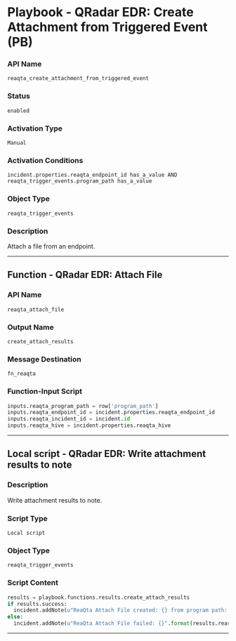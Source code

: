 <!--
    DO NOT MANUALLY EDIT THIS FILE
    THIS FILE IS AUTOMATICALLY GENERATED WITH resilient-sdk codegen
    Generated with resilient-sdk v50.0.108
-->

# Playbook - QRadar EDR: Create Attachment from Triggered Event (PB)

### API Name
`reaqta_create_attachment_from_triggered_event`

### Status
`enabled`

### Activation Type
`Manual`

### Activation Conditions
`incident.properties.reaqta_endpoint_id has_a_value AND reaqta_trigger_events.program_path has_a_value`

### Object Type
`reaqta_trigger_events`

### Description
Attach a file from an endpoint.


---
## Function - QRadar EDR: Attach File

### API Name
`reaqta_attach_file`

### Output Name
`create_attach_results`

### Message Destination
`fn_reaqta`

### Function-Input Script
```python
inputs.reaqta_program_path = row['program_path']
inputs.reaqta_endpoint_id = incident.properties.reaqta_endpoint_id
inputs.reaqta_incident_id = incident.id
inputs.reaqta_hive = incident.properties.reaqta_hive
```

---

## Local script - QRadar EDR: Write attachment results to note

### Description
Write attachment results to note.

### Script Type
`Local script`

### Object Type
`reaqta_trigger_events`

### Script Content
```python
results = playbook.functions.results.create_attach_results
if results.success:
  incident.addNote(u"ReaQta Attach File created: {} from program path: {}".format(results.content['name'], results.inputs['reaqta_program_path']))
else:
  incident.addNote(u"ReaQta Attach File failed: {}".format(results.reason))
```

---

